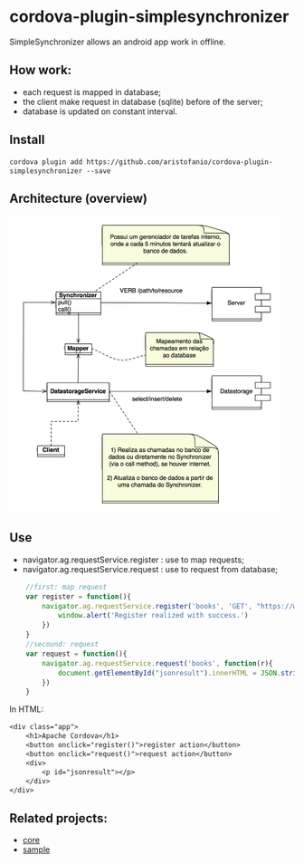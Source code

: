 # cordova-plugin-simplesynchronizer
SimpleSynchronizer allows an android app work in offline.


## How work:
* each request is mapped in database;
* the client make request in database (sqlite) before of the server;
* database is updated on constant interval.


## Install
```
cordova plugin add https://github.com/aristofanio/cordova-plugin-simplesynchronizer --save
```

## Architecture (overview)
<img src="https://raw.githubusercontent.com/aristofanio/cordova-plugin-simplesynchronizer/master/doc/overview.png" width="480px" alt="Architecture overview">

## Use
* navigator.ag.requestService.register : use to map requests;
* navigator.ag.requestService.request : use to request from database;
```javascript
    //first: map request
	var register = function(){
        navigator.ag.requestService.register('books', 'GET', "https://www.googleapis.com/books/v1/volumes?q=android", function(){
            window.alert('Register realized with success.')
        })
    }
    //secound: request 
    var request = function(){
        navigator.ag.requestService.request('books', function(r){
            document.getElementById("jsonresult").innerHTML = JSON.stringify(r);
        })
    }
```

In HTML:
```
<div class="app">
    <h1>Apache Cordova</h1>
    <button onclick="register()">register action</button>
    <button onclick="request()">request action</button>
    <div>
        <p id="jsonresult"></p>
    </div>
</div>
```


## Related projects:
* [core](https://github.com/aristofanio/simplesynchronizer-core)
* [sample](https://github.com/aristofanio/cordova-plugin-simplesynchronizer-sample)
